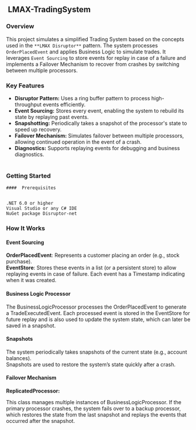 ##  LMAX-TradingSystem

###  Overview

  
This project simulates a simplified Trading System based on the concepts used in the `**LMAX Disruptor**` pattern. The system processes `OrderPlacedEvent` and applies Business Logic to simulate trades. It leverages `Event Sourcing` to store events for replay in case of a failure and implements a Failover Mechanism to recover from crashes by switching between multiple processors.

### Key Features

*   **Disruptor Pattern:** Uses a ring buffer pattern to process high-throughput events efficiently.
*   **Event Sourcing:** Stores every event, enabling the system to rebuild its state by replaying past events.
*   **Snapshotting:** Periodically takes a snapshot of the processor's state to speed up recovery.
*   **Failover Mechanism:** Simulates failover between multiple processors, allowing continued operation in the event of a crash.
*   **Diagnostics:** Supports replaying events for debugging and business diagnostics.  
     
    
### Getting Started
    
    ####  Prerequisites
    
      
    .NET 6.0 or higher  
    Visual Studio or any C# IDE  
    NuGet package Disruptor-net
    

###  How It Works

####  Event Sourcing

  
**OrderPlacedEvent**: Represents a customer placing an order (e.g., stock purchase).  
**EventStore**: Stores these events in a list (or a persistent store) to allow replaying events in case of failure. Each event has a Timestamp indicating when it was created.

#### Business Logic Processor

  
The BusinessLogicProcessor processes the OrderPlacedEvent to generate a TradeExecutedEvent. Each processed event is stored in the EventStore for future replay and is also used to update the system state, which can later be saved in a snapshot.

#### Snapshots

  
The system periodically takes snapshots of the current state (e.g., account balances).  
Snapshots are used to restore the system’s state quickly after a crash.

#### Failover Mechanism

  
**ReplicatedProcessor:**

This class manages multiple instances of BusinessLogicProcessor. If the primary processor crashes, the system fails over to a backup processor, which restores the state from the last snapshot and replays the events that occurred after the snapshot.
